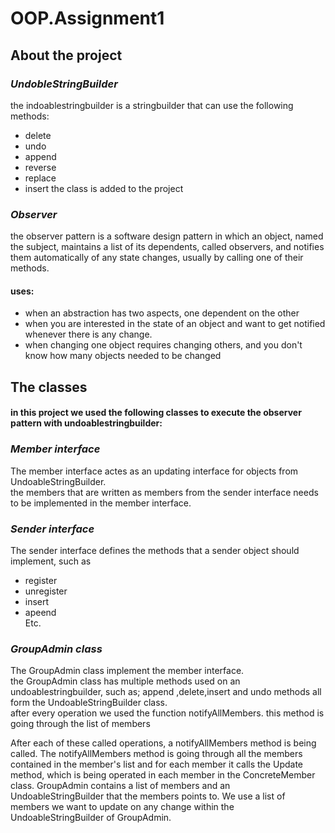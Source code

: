 # OOP.Assignment1

## About the project
### _UndobleStringBuilder_
the indoablestringbuilder is a stringbuilder that can use the following methods: 
* delete 
* undo
* append 
* reverse 
* replace 
* insert 
the class is added to the project 

### _Observer_
the observer pattern is a software design pattern in which an object, named the subject, maintains a list of its dependents, called observers, and notifies them automatically of any state changes, usually by calling one of their methods.

#### uses:
* when an abstraction has two aspects, one dependent on the other
* when you are interested in the state of an object and want to get notified whenever there is any change.
* when changing one object requires changing others, and you don't know how many objects needed to be changed

## The classes 
#### in this project we used the following classes to execute the observer pattern with undoablestringbuilder:

### _Member interface_
The member interface actes as an updating interface for objects from UndoableStringBuilder. <br />
the members that are written as members from the sender interface needs to be implemented in the member interface.

### _Sender interface_ 
The sender interface defines the methods that a sender object should implement, such as 
* register
* unregister 
* insert 
* apeend <br />
Etc. 

### _GroupAdmin class_ 
The GroupAdmin class implement the member interface. <br />
the GroupAdmin class has multiple methods used on an undoablestringbuilder, such as; append ,delete,insert and undo methods all form the UndoableStringBuilder class. <br />
after every operation we used the function notifyAllMembers. this method is going through the list of members 

 


 After each of these called operations, a notifyAllMembers method is being called. The notifyAllMembers method is going through all the members contained in the member's list and for each member it calls the Update method, which is being operated in each member in the ConcreteMember class. GroupAdmin contains a list of members and an UndoableStringBuilder that the members points to.
We use a list of members we want to update on any change within the UndoableStringBuilder of GroupAdmin.










